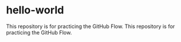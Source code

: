 # hello-world
This repository is for practicing the GitHub Flow.
This repository is for practicing the GitHub Flow.
